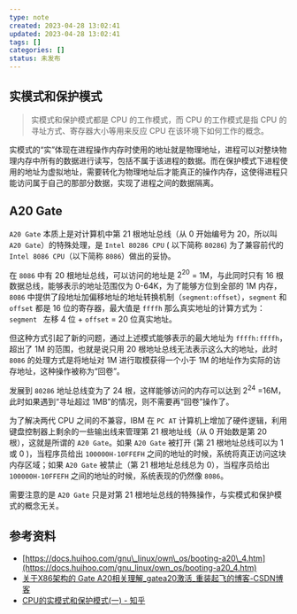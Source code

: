 ```yaml
---
type: note
created: 2023-04-28 13:02:41
updated: 2023-04-28 13:02:41
tags: []
categories: []
status: 未发布
---
```


## 实模式和保护模式

> 实模式和保护模式都是 CPU 的工作模式，而 CPU 的工作模式是指 CPU 的寻址方式、寄存器大小等用来反应 CPU 在该环境下如何工作的概念。

实模式的“实”体现在进程操作内存时使用的地址就是物理地址，进程可以对整块物理内存中所有的数据进行读写，包括不属于该进程的数据。而在保护模式下进程使用的地址为虚拟地址，需要转化为物理地址后才能真正的操作内存，这使得进程只能访问属于自己的那部分数据，实现了进程之间的数据隔离。

## A20 Gate

`A20 Gate` 本质上是对计算机中第 21 根地址总线（从 0 开始编号为 20，所以叫 `A20 Gate`）的特殊处理，是 `Intel 80286 CPU` ( 以下简称 `80286`) 为了兼容前代的 `Intel 8086 CPU`（以下简称 `8086`）做出的妥协。

在 `8086` 中有 20 根地址总线，可以访问的地址是 $2^{20}$ = 1M，与此同时只有 16 根数据总线，能够表示的地址范围仅为 0-64K，为了能够方位到全部的 1M 内存，`8086` 中提供了段地址加偏移地址的地址转换机制（`segment:offset`），`segment` 和 `offset` 都是 16 位的寄存器，最大值是 `ffffh` 那么真实地址的计算方式为：`segment ` 左移 4 位 + `offset` = 20 位真实地址。

但这种方式引起了新的问题，通过上述模式能够表示的最大地址为 `ffffh:ffffh`，超出了 1M 的范围，也就是说只用 20 根地址总线无法表示这么大的地址，此时 `8086` 的处理方式是将地址对 1M 进行取模获得一个小于 1M 的地址作为实际的访存地址，这种操作被称为“回卷”。

发展到 `80286` 地址总线变为了 24 根，这样能够访问的内存可以达到 $2^{24}$ =16M，此时如果遇到“寻址超过 1MB”的情况，则不需要再“回卷”操作了。

为了解决两代 CPU 之间的不兼容，IBM 在 `PC AT` 计算机上增加了硬件逻辑，利用键盘控制器上剩余的一些输出线来管理第 21 根地址线（从 0 开始数是第 20 根），这就是所谓的 `A20 Gate`。如果 `A20 Gate` 被打开 (第 21 根地址总线可以为 1 或 0 )，当程序员给出 `100000H-10FFEFH` 之间的地址的时候，系统将真正访问这块内存区域；如果 `A20 Gate` 被禁止（第 21 根地址总线总为 0），当程序员给出 `100000H-10FFEFH` 之间的地址的时候，系统表现的仍然像 `8086`。

需要注意的是 `A20 Gate` 只是对第 21 根地址总线的特殊操作，与实模式和保护模式的概念无关。

## 参考资料

- [https://docs.huihoo.com/gnu\_linux/own\_os/booting-a20\_4.htm](https://docs.huihoo.com/gnu_linux/own_os/booting-a20_4.htm)
- [关于X86架构的 Gate A20相关理解\_gatea20激活\_重装起飞的博客-CSDN博客](https://blog.csdn.net/w375073907/article/details/119844052)
- [CPU的实模式和保护模式(一) - 知乎](https://zhuanlan.zhihu.com/p/42309472)
